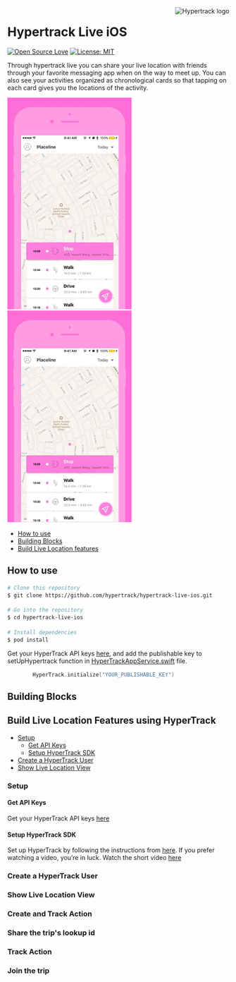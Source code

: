 <a href="https://hypertrack.com/">
    <img src="https://www.hypertrack.com/images/logo.svg" alt="Hypertrack logo" title="Hypertrack" align="right" height="60" />
</a>

Hypertrack Live iOS 
===================

[![Open Source Love](https://badges.frapsoft.com/os/v1/open-source.svg?v=103)](https://opensource.org/licenses/MIT) [![License: MIT](https://img.shields.io/badge/License-MIT-yellow.svg)](https://opensource.org/licenses/MIT)

Through hypertrack live you can share your live location with friends through your favorite messaging app when on the way to meet up. You can also see your activities organized as chronological cards so that tapping on each card gives you the locations of the activity.

![Live Location Sharing](assets/placeline.gif) ![Placeline](assets/placeline.gif)

- [How to use](how-to-use)
- [Building Blocks](building-blocks)
- [Build Live Location features](build-live-location-features)


## How to use

```bash
# Clone this repository
$ git clone https://github.com/hypertrack/hypertrack-live-ios.git

# Go into the repository
$ cd hypertrack-live-ios

# Install dependencies
$ pod install
```

Get your HyperTrack API keys [here](https://dashboard.hypertrack.com/signup), and add the publishable key to setUpHypertrack function in [HyperTrackAppService.swift](https://github.com/hypertrack/hypertrack-live-ios/blob/master/htlive-ios/htlive-ios/HyperTrackAppService.swift) file.
```swift
        HyperTrack.initialize("YOUR_PUBLISHABLE_KEY")
```

## Building Blocks



## Build Live Location Features using HyperTrack

- [Setup](#setup)
  - [Get API Keys](#get-api-keys)
  - [Setup HyperTrack SDK](#setup-hypertrack-sdk)
- [Create a HyperTrack User](#create-a-hypertrack-user)
- [Show Live Location View](#show-live-location-view)

  
### Setup 
#### Get API Keys
Get your HyperTrack API keys [here](https://dashboard.hypertrack.com/signup)
#### Setup HyperTrack SDK
Set up HyperTrack by following the instructions from [here](https://docs.hypertrack.com/sdks/ios/setup.html). If you prefer watching a video, you’re in luck. Watch the short video [here]() 

### Create a HyperTrack User
### Show Live Location View
### Create and Track Action
### Share the trip's lookup id
### Track Action 
### Join the trip






